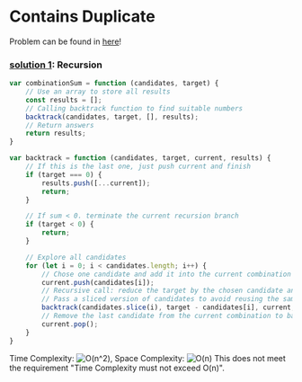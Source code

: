 # Contains Duplicate

Problem can be found in [here](https://leetcode.com/problems/combination-sum)!

### [solution 1](/Array/39-CombinationSum/README.md): Recursion

```javascript
var combinationSum = function (candidates, target) {
    // Use an array to store all results
    const results = [];
    // Calling backtrack function to find suitable numbers
    backtrack(candidates, target, [], results);
    // Return answers
    return results;
}

var backtrack = function (candidates, target, current, results) {
    // If this is the last one, just push current and finish
    if (target === 0) {
        results.push([...current]);
        return;
    }

    // If sum < 0. terminate the current recursion branch
    if (target < 0) {
        return;
    }

    // Explore all candidates
    for (let i = 0; i < candidates.length; i++) {
        // Chose one candidate and add it into the current combination
        current.push(candidates[i]);
        // Recursive call: reduce the target by the chosen candidate and continue exploring
        // Pass a sliced version of candidates to avoid reusing the same candidate multiple times
        backtrack(candidates.slice(i), target - candidates[i], current, results);
        // Remove the last candidate from the current combination to backtrack and try other candidates
        current.pop();
    }
}

```

Time Complexity: ![O(n^2)](<https://latex.codecogs.com/svg.image?\inline&space;O(n^2)>), Space Complexity: ![O(n)](<https://latex.codecogs.com/svg.image?\inline&space;O(n)>)
This does not meet the requirement "Time Complexity must not exceed O(n)".


